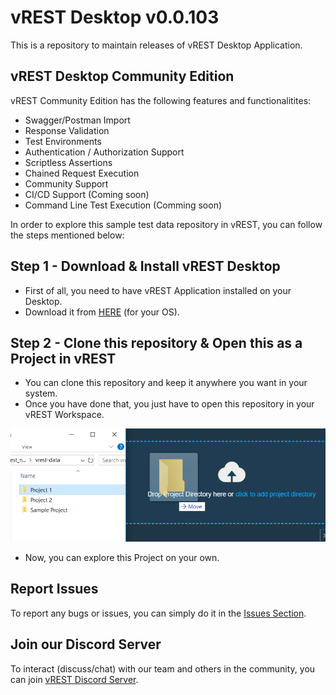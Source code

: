 # vREST Desktop v0.0.103

This is a repository to maintain releases of vREST Desktop Application.

## vREST Desktop Community Edition

vREST Community Edition has the following features and functionalitites:

- Swagger/Postman Import
- Response Validation
- Test Environments
- Authentication / Authorization Support
- Scriptless Assertions
- Chained Request Execution
- Community Support
- CI/CD Support (Coming soon)
- Command Line Test Execution (Comming soon)

In order to explore this sample test data repository in vREST, you can follow the steps mentioned below:

## Step 1 - Download & Install vREST Desktop
* First of all, you need to have vREST Application installed on your Desktop.
* Download it from [HERE](/releases) (for your OS).

## Step 2 - Clone this repository & Open this as a Project in vREST
* You can clone this repository and keep it anywhere you want in your system. 
* Once you have done that, you just have to open this repository in your vREST Workspace.

![](assets/6.png)

* Now, you can explore this Project on your own.

## Report Issues

To report any bugs or issues, you can simply do it in the [Issues Section](/issues).

## Join our Discord Server

To interact (discuss/chat) with our team and others in the community, you can join [vREST Discord Server](https://discord.gg/XM97E6H).
